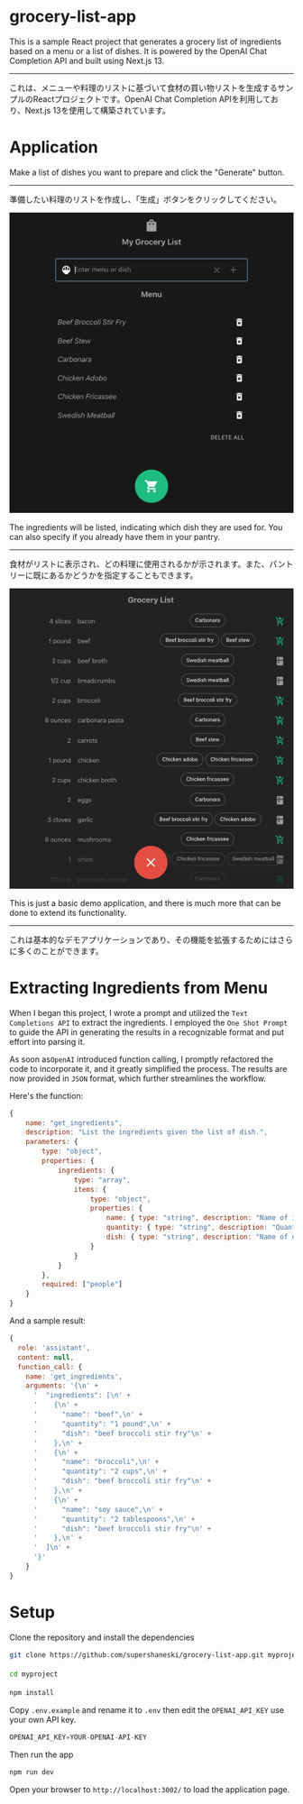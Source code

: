 grocery-list-app
======

This is a sample React project that generates a grocery list of ingredients based on a menu or a list of dishes. It is powered by the OpenAI Chat Completion API and built using Next.js 13.

----

これは、メニューや料理のリストに基づいて食材の買い物リストを生成するサンプルのReactプロジェクトです。OpenAI Chat Completion APIを利用しており、Next.js 13を使用して構築されています。


# Application

Make a list of dishes you want to prepare and click the "Generate" button.

---

準備したい料理のリストを作成し、「生成」ボタンをクリックしてください。

![Search Menu](./docs/screenshot1.png "Search Menu")

The ingredients will be listed, indicating which dish they are used for. You can also specify if you already have them in your pantry.

---

食材がリストに表示され、どの料理に使用されるかが示されます。また、パントリーに既にあるかどうかを指定することもできます。

![Grocery List](./docs/screenshot2.png "Grocery List")

This is just a basic demo application, and there is much more that can be done to extend its functionality.

---

これは基本的なデモアプリケーションであり、その機能を拡張するためにはさらに多くのことができます。


# Extracting Ingredients from Menu

When I began this project, I wrote a prompt and utilized the `Text Completions API` to extract the ingredients. I employed the `One Shot Prompt` to guide the API in generating the results in a recognizable format and put effort into parsing it.

As soon as`OpenAI` introduced function calling, I promptly refactored the code to incorporate it, and it greatly simplified the process. The results are now provided in `JSON` format, which further streamlines the workflow.

Here's the function:

```javascript
{
    name: "get_ingredients",
    description: "List the ingredients given the list of dish.",
    parameters: {
        type: "object",
        properties: {
            ingredients: {
                type: "array",
                items: {
                    type: "object",
                    properties: {
                        name: { type: "string", description: "Name of ingredient, e.g. pork belly, ginger, garlic, fish sauce" },
                        quantity: { type: "string", description: "Quantity e.g. 1kg, 2pcs, 3cups, 4tsp, 5tbsp" },
                        dish: { type: "string", description: "Name of dish, e.g. adobo, pasta, stew" },
                    }
                }
            }
        },
        required: ["people"]
    }
}
```

And a sample result:

```javascript
{
  role: 'assistant',
  content: null,
  function_call: {
    name: 'get_ingredients',
    arguments: '{\n' +
      '  "ingredients": [\n' +
      '    {\n' +
      '      "name": "beef",\n' +
      '      "quantity": "1 pound",\n' +
      '      "dish": "beef broccoli stir fry"\n' +
      '    },\n' +
      '    {\n' +
      '      "name": "broccoli",\n' +
      '      "quantity": "2 cups",\n' +
      '      "dish": "beef broccoli stir fry"\n' +
      '    },\n' +
      '    {\n' +
      '      "name": "soy sauce",\n' +
      '      "quantity": "2 tablespoons",\n' +
      '      "dish": "beef broccoli stir fry"\n' +
      '    },\n' +
      '  ]\n' +
      '}'
    }
}
```

# Setup

Clone the repository and install the dependencies

```sh
git clone https://github.com/supershaneski/grocery-list-app.git myproject

cd myproject

npm install
```

Copy `.env.example` and rename it to `.env` then edit the `OPENAI_API_KEY` use your own API key. 

```javascript
OPENAI_API_KEY=YOUR-OPENAI-API-KEY
```

Then run the app

```sh
npm run dev
```

Open your browser to `http://localhost:3002/` to load the application page.